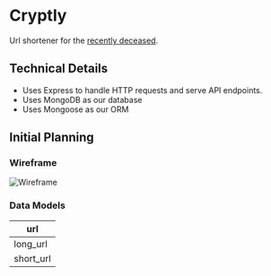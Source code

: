 # Cryptly
Url shortener for the [recently deceased](http://vignette3.wikia.nocookie.net/beetlejuice/images/c/cc/HandbookForTheRecentlyDeceased.jpg/revision/latest?cb=20110929030416).

## Technical Details
* Uses Express to handle HTTP requests and serve API endpoints.
* Uses MongoDB as our database
* Uses Mongoose as our ORM

## Initial Planning
### Wireframe
![Wireframe](https://www.dropbox.com/s/t9mt7b9cunmxb56/cryptlywireframe.jpg?raw=1)

### Data Models
| url |
|-----|
| long_url |
| short_url |
